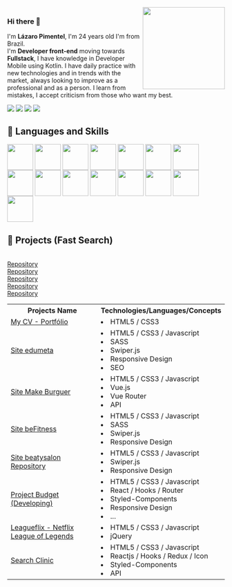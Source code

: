 <img height="190em" src= "https://github-readme-stats.vercel.app/api?username=Drlazinho&show_icons=true&theme=tokyonight" align = "right">

### Hi there 👋
 <p align = "left">
    I'm <strong>Lázaro Pimentel</strong>, I'm 24 years old I'm from Brazil. <br>
    I'm <strong>Developer front-end</strong> moving towards <strong>Fullstack</strong>, I have knowledge in Developer Mobile using Kotlin. I have daily practice with new technologies and in trends with the market, always looking to improve as a professional and as a person. I learn from mistakes, I accept criticism from those who want my best. 
    <br>
</p> 

<p align="left">
        
  <a href="mailto: lazbonfim@hotmail.com" target="_blank" alt="Gmail">
  <img src="https://img.shields.io/badge/Microsoft_Outlook-0078D4?style=for-the-badge&logo=microsoft-outlook&logoColor=white" /></a>

  <a href="mailto: lazbonfim1@gmail.com" target="_blank" alt="Gmail">
  <img src="https://img.shields.io/badge/Gmail-D14836?style=for-the-badge&logo=gmail&logoColor=white" /></a>

  <a href="https://www.linkedin.com/in/lazarobonfim/" target="_blank" alt="Linkedin">
  <img src="https://img.shields.io/badge/LinkedIn-0077B5?style=for-the-badge&logo=linkedin&logoColor=white" /></a>

  <a href="tel: +55 71 992938275" target="_blank" alt="WhatsApp">
  <img src="https://img.shields.io/badge/WhatsApp-25D366?style=for-the-badge&logo=whatsapp&logoColor=white"/></a>
</p>  
<h2>🚀 Languages and Skills </h2>
<div>
    <img src="https://cdn.jsdelivr.net/gh/devicons/devicon/icons/javascript/javascript-original.svg" align = "center" heigth="50" width="60">
     <img src="https://cdn.jsdelivr.net/gh/devicons/devicon/icons/typescript/typescript-original.svg" align = "center" heigth="50" width="60">
    <img src="https://cdn.jsdelivr.net/gh/devicons/devicon/icons/html5/html5-original.svg" align = "center" heigth="50" width="60">
    <img src="https://cdn.jsdelivr.net/gh/devicons/devicon/icons/css3/css3-original.svg" align = "center" heigth="50" width="60">
     <img src="https://cdn.jsdelivr.net/gh/devicons/devicon/icons/bootstrap/bootstrap-plain-wordmark.svg" align = "center" heigth="50" width="60">
    <img src="https://cdn.jsdelivr.net/gh/devicons/devicon/icons/kotlin/kotlin-original.svg" align = "center" heigth="50" width="60">
    <img src="https://cdn.jsdelivr.net/gh/devicons/devicon/icons/android/android-original.svg" align = "center" heigth="50" width="60">
    <img src="https://cdn.jsdelivr.net/gh/devicons/devicon/icons/nodejs/nodejs-original.svg" align = "center" heigth="50" width="60">
    <img src="https://cdn.jsdelivr.net/gh/devicons/devicon/icons/react/react-original-wordmark.svg" align = "center" heigth="50" width="60">
    <img src="https://cdn.jsdelivr.net/gh/devicons/devicon/icons/sass/sass-original.svg" align = "center" heigth="50" width="60">
    <img src="https://cdn.jsdelivr.net/gh/devicons/devicon/icons/docker/docker-plain-wordmark.svg" align = "center" heigth="50" width="60">
    <img src="https://cdn.jsdelivr.net/gh/devicons/devicon/icons/vuejs/vuejs-original-wordmark.svg" align = "center" heigth="50" width="60"/>
    <img src="https://cdn.jsdelivr.net/gh/devicons/devicon/icons/git/git-plain-wordmark.svg" align = "center" heigth="50" width="60"/>
     <img src="https://www.vectorlogo.zone/logos/sqlite/sqlite-ar21.svg" align = "center" heigth="50" width="60"/>
    <img src="https://cdn.jsdelivr.net/gh/devicons/devicon/icons/mysql/mysql-original-wordmark.svg" align = "center" heigth="50" width="60">
 

</div>
<h2>🚀 Projects  (Fast Search)</h2>
<table>
 <th>Projects Name</th>
 <th>Technologies/Languages/Concepts</th>
 <tr>
  <td><a href="https://cvlazaropimentel-drlazinho.netlify.app/" target="_blank">My CV - Portfólio</a></td>
    <br><a href="https://github.com/Drlazinho/CV-responsivo" target="_blank">Repository</a>

  <td>
   <li>HTML5 / CSS3</li>
  </td>    
 </tr>
 <tr>
  <td><a href="https://edumeta.netlify.app/" target="_blank">Site edumeta</a></td>
    <br><a href="https://github.com/Drlazinho/eduMeta" target="_blank">Repository</a>

  <td>
   <li>HTML5 /  CSS3 / Javascript </li>
   <li>SASS</li>
   <li>Swiper.js</li>
   <li>Responsive Design</li>
   <li>SEO</li>
  </td>    
 </tr>
 <tr>
 <td><a href="https://makeburger.netlify.app/" target="_blank">Site Make Burguer</a></td>
 <br><a href="https://github.com/Drlazinho/Crie_o_seu_Hamburguer" target="_blank">Repository</a>

  <td>
   <li>HTML5 /  CSS3 / Javascript </li>
   <li>Vue.js</li>
   <li>Vue Router</li>
      <li>API</li>

  </td>    
 </tr>
 <tr>
 <td><a href="https://gymfitbody.netlify.app/" target="_blank">Site beFitness</a></td>
  <br><a href="https://github.com/Drlazinho/Site-Academia-Responsiva" target="_blank">Repository</a>
  <td>
   <li>HTML5 /  CSS3 / Javascript </li>
   <li>SASS</li>
   <li>Swiper.js</li>
   <li>Responsive Design</li>
  </td>    
 </tr>
 <tr>
 <td><a href="https://drlazinho-beatysalon.netlify.app/" target="_blank">Site beatysalon</a>
  <br><a href="https://github.com/Drlazinho/Site-Salao-de-Beleza" target="_blank">Repository</a>
  </td>
  <td>
   <li>HTML5 /  CSS3 / Javascript </li>
   <li>Swiper.js</li>
   <li>Responsive Design</li>
  </td>    
 </tr>
  <tr>
 <td><a href="#" target="_blank">Project Budget (Developing)</a></td>
  <td>
   <li>HTML5 /  CSS3 / Javascript</li>
   <li>React / Hooks / Router </li>
   <li>Styled-Components</li>
   <li>Responsive Design</li>
   <li>...</li>
  </td>    
 </tr>
 <tr>
 <td><a href="https://leagueflix.netlify.app/" target="_blank">Leagueflix - Netflix League of Legends</a></td>
    <br><a href="https://github.com/Drlazinho/LEAGUEFLIX" target="_blank">Repository</a>
  <td>
   <li>HTML5 /  CSS3 / Javascript</li>
   <li>jQuery</li>
  </td>    
 </tr>
<tr>
 <td><a href="https://github.com/Drlazinho/Clinics-Search" target="_blank">Search Clinic</a></td>
  <td>
   <li>HTML5 /  CSS3 / Javascript</li>
   <li>Reactjs / Hooks / Redux / Icon</li>
   <li>Styled-Components</li>
   <li>API</li>
  </td>    
 </tr>
</table>


<!--
    <img height="190em" src="https://github-readme-stats.vercel.app/api/top-langs/?username=Drlazinho&layout=compact">

**Drlazinho/Drlazinho** is a ✨ _special_ ✨ repository because its `README.md` (this file) appears on your GitHub profile.

Here are some ideas to get you started:

- 🔭 I’m currently working on ...
- 🌱 I’m currently learning ...
- 👯 I’m looking to collaborate on ...
- 🤔 I’m looking for help with ...
- 💬 Ask me about ...
- 📫 How to reach me: ...
- 😄 Pronouns: ...
- ⚡ Fun fact: ...
-->
